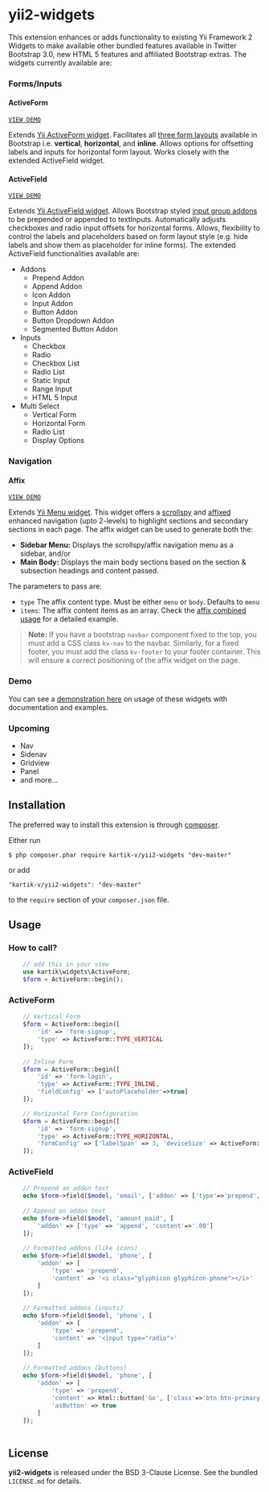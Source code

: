 yii2-widgets
============

This extension enhances or adds functionality to existing Yii Framework 2 Widgets to make available other bundled features available in Twitter Bootstrap 3.0, new HTML 5 features and affiliated Bootstrap extras. The widgets currently available are:

### Forms/Inputs

#### ActiveForm
[```VIEW DEMO```](http://demos.krajee.com/widget-details/active-form)  

Extends [Yii ActiveForm widget](https://github.com/yiisoft/yii2/blob/master/framework/yii/widgets/ActiveForm.php). Facilitates all [three form layouts](http://getbootstrap.com/css/#forms-example) available in Bootstrap i.e. __vertical__, __horizontal__, and __inline__. Allows options for offsetting labels and inputs for horizontal form layout. Works closely with the extended ActiveField widget.
	
#### ActiveField
[```VIEW DEMO```](http://demos.krajee.com/widget-details/active-field)

Extends [Yii ActiveField widget](https://github.com/yiisoft/yii2/blob/master/framework/yii/widgets/ActiveField.php). Allows Bootstrap styled [input group addons](http://getbootstrap.com/components/#input-groups-basic) to be prepended or appended to textInputs. Automatically adjusts checkboxes and radio input offsets for horizontal forms. Allows, flexibility to control the labels and placeholders based on form layout style (e.g. hide labels and show them as placeholder for inline forms). The extended ActiveField functionalities available are:

- Addons
	* Prepend Addon
	* Append Addon
	* Icon Addon
	* Input Addon
	* Button Addon
	* Button Dropdown Addon
	* Segmented Button Addon
- Inputs
	* Checkbox
	* Radio
	* Checkbox List
	* Radio List
	* Static Input
	* Range Input
	* HTML 5 Input
- Multi Select
	* Vertical Form
	* Horizontal Form
	* Radio List
	* Display Options

### Navigation

#### Affix
[```VIEW DEMO```](http://demos.krajee.com/widget-details/affix)  

Extends [Yii Menu widget](https://github.com/yiisoft/yii2/blob/master/framework/yii/widgets/Menu.php). This widget offers a [scrollspy](http://getbootstrap.com/javascript/#scrollspy) and [affixed](http://getbootstrap.com/javascript/#affix) enhanced navigation (upto 2-levels) to highlight sections and secondary sections in each page. The affix widget can be used to generate both the:

- **Sidebar Menu:** Displays the scrollspy/affix navigation menu as a sidebar, and/or
- **Main Body:** Displays the main body sections based on the section & subsection headings and content passed.

The parameters to pass are:

- `type` The affix content type. Must be either `menu` or `body`. Defaults to `menu`
- `items`: The affix content items as an array. Check the [affix combined usage](http://demos.krajee.com/widget-details/affix#affix-menu-body) for a detailed example.

> **Note:**
> If you have a bootstrap `navbar` component fixed to the top, you must add a CSS class `kv-nav` to the navbar. Similarly, for a fixed footer, you must add the class `kv-footer` to your footer container. This will ensure a correct positioning of the affix widget on the page.

### Demo
You can see a [demonstration here](http://demos.krajee.com/widgets) on usage of these widgets with documentation and examples.

### Upcoming
* Nav
* Sidenav
* Gridview
* Panel
* and more...

## Installation

The preferred way to install this extension is through [composer](http://getcomposer.org/download/).

Either run

```
$ php composer.phar require kartik-v/yii2-widgets "dev-master"
```

or add

```
"kartik-v/yii2-widgets": "dev-master"
```

to the ```require``` section of your `composer.json` file.

## Usage

### How to call?

```php
	// add this in your view
	use kartik\widgets\ActiveForm;
	$form = ActiveForm::begin();
```

### ActiveForm

```php
	// Vertical Form
	$form = ActiveForm::begin([
		'id' => 'form-signup',
		'type' => ActiveForm::TYPE_VERTICAL
	]);
  
	// Inline Form
	$form = ActiveForm::begin([
		'id' => 'form-login', 
		'type' => ActiveForm::TYPE_INLINE,
		'fieldConfig' => ['autoPlaceholder'=>true]
	]);

  	// Horizontal Form Configuration
  	$form = ActiveForm::begin([
  		'id' => 'form-signup', 
  		'type' => ActiveForm::TYPE_HORIZONTAL,
		'formConfig' => ['labelSpan' => 3, 'deviceSize' => ActiveForm::SIZE_SMALL]
	]);
```

### ActiveField

```php
	// Prepend an addon text
   	echo $form->field($model, 'email', ['addon' => ['type'=>'prepend', 'content'=>'@']]);
   	
   	// Append an addon text
	echo $form->field($model, 'amount_paid', [
  		'addon' => ['type' => 'append', 'content'=>'.00']
	]);
	
	// Formatted addons (like icons)
	echo $form->field($model, 'phone', [
		'addon' => [
			'type' => 'prepend', 
			'content' => '<i class="glyphicon glyphicon-phone"></i>'
		]
	]);
	
	// Formatted addons (inputs)
	echo $form->field($model, 'phone', [
		'addon' => [
			'type' => 'prepend', 
			'content' => '<input type="radio">'
		]
	]);
	
	// Formatted addons (buttons)
	echo $form->field($model, 'phone', [
		'addon' => [
			'type' => 'prepend', 
			'content' => Html::button('Go', ['class'=>'btn btn-primary']),
			'asButton' => true
		]
	]);
	
```

## License

**yii2-widgets** is released under the BSD 3-Clause License. See the bundled `LICENSE.md` for details.

